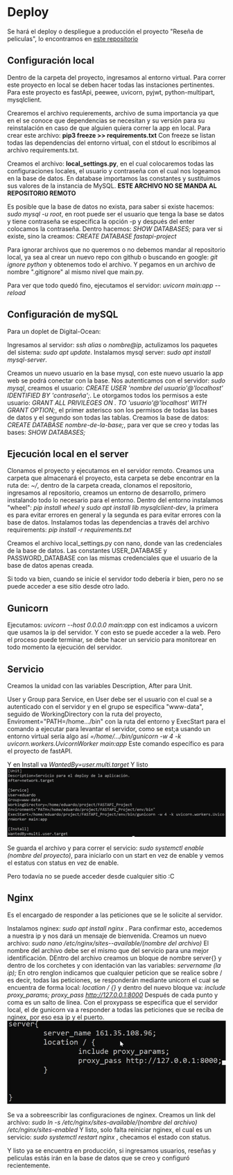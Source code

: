 # Deploy
Se hará el deploy o despliegue a producción el proyecto "Reseña de peliculas", lo encontramos en [este repositorio](https://github.com/CeAcheRistian/Servicios-web)

## Configuración local
Dentro de la carpeta del proyecto, ingresamos al entorno virtual. Para correr este proyecto en local se deben hacer todas las instaciones pertinentes. Para este proyecto es fastApi, peewee, uvicorn, pyjwt, python-multipart, mysqlclient.

Crearemos el archivo requierements, archivo de suma importancia ya que en el se conoce que dependencias se necesitan y su versión para su reinstalación en caso de que alguien quiera correr la app en local. Para crear este archivo: __pip3 freeze >> requirements.txt__ Con freeze se listan todas las dependencias del entorno virtual, con el stdout lo escribimos al archivo requirements.txt.

Creamos el archivo: __local_settings.py__, en el cual colocaremos todas las configuraciones locales, el usuario y contraseña con el cual nos logeamos en la base de datos. En database importamos las constantes y sustituimos sus valores de la instancia de MySQL. __ESTE ARCHIVO NO SE MANDA AL REPOSITORIO REMOTO__

Es posible que la base de datos no exista, para saber si existe hacemos: _sudo mysql -u root_, en root puede ser el usuario que tenga la base se datos y tiene contraseña se especifica la opción -p y después del enter colocamos la contraseña. Dentro hacemos: _SHOW DATABASES;_ para ver si existe, sino la creamos: _CREATE DATABASE fastapi-project_

Para ignorar archivos que no queremos o no debemos mandar al repositorio local, ya sea al crear un nuevo repo con github o buscando en google: _git ignore python_ y obtenemos todo el archivo. Y pegamos en un archivo de nombre ".gitignore" al mismo nivel que main.py.

Para ver que todo quedó fino, ejecutamos el servidor: _uvicorn main:app --reload_

## Configuración de mySQL
Para un doplet de Digital-Ocean:

Ingresamos al servidor: _ssh alias_ o  _nombre@ip_, actulizamos los paquetes del sistema: _sudo apt update_. Instalamos mysql server: _sudo apt install mysql-server_. 

Creamos un nuevo usuario en la base mysql, con este nuevo usuario la app web se podrá conectar con la base. Nos autenticamos con el servidor: _sudo mysql_, creamos el usuario: _CREATE USER 'nombre del usuario'@'localhost' IDENTIFIED BY 'contraseña';_. Le otorgamos todos los permisos a este usuario: _GRANT ALL PRIVILEGES ON *.* TO 'usuario'@'localhost' WITH GRANT OPTION;_, el primer asterisco son los permisos de todas las bases de datos y el segundo son todas las tablas. Creamos la base de datos: _CREATE DATABASE nombre-de-la-base;_, para ver que se creo y todas las bases: _SHOW DATABASES;_

## Ejecución local en el server
Clonamos el proyecto y ejecutamos en el servidor remoto. Creamos una carpeta que almacenará el proyecto, esta carpeta se debe encontrar en la ruta de: _~/_, dentro de la carpeta creada, clonamos el repositorio, ingresamos al repositorio, creamos un entorno de desarrollo, primero instalando todo lo necesario para el entorno. Dentro del entorno instalamos "wheel": _pip install wheel_ y _sudo apt install lib mysqlclient-dev_, la primera es para evitar errores en general y la segunda es para evitar errores con la base de datos. Instalamos todas las dependencias a través del archivo requirements: _pip install -r requirements.txt_

Creamos el archivo local_settings.py con nano, donde van las credenciales de la base de datos. Las constantes USER_DATABASE y PASSWORD_DATABASE con las mismas credenciales que el usuario de la base de datos apenas creada.

Si todo va bien, cuando se inicie el servidor todo debería ir bien, pero no se puede acceder a ese sitio desde otro lado.

## Gunicorn
Ejecutamos: _uvicorn --host 0.0.0.0 main:app_ con est indicamos a uvicorn que usamos la ip del servidor. Y con esto se puede acceder a la web. Pero el proceso puede terminar, se debe hacer un servicio para monitorear en todo momento la ejecución del servidor.

## Servicio
Creamos la unidad con las variables Description, After para Unit. 

User y Group para Service, en User debe ser el usuario con el cual se a autenticado con el servidor y en el grupo se especifica "www-data", seguido de WorkingDirectory con la ruta del proyecto, Enviroment="PATH=/home.../bin" con la ruta del entorno y ExecStart para el comando a ejecutar para levantar el servidor, como se est;a usando un entorno virtual sería algo así _=/home/.../bin/gunicorn -w 4 -k uvicorn.workers.UvicornWorker main:app_ Este comando específico es para el proyecto de fastAPI.

Y en Install va _WantedBy=user.multi.target_  Y listo
![alt text](image.png)

Se guarda el archivo y para correr el servicio: _sudo systemctl enable (nombre del proyecto)_, para iniciarlo con un start en vez de enable y vemos el estatus con status en vez de enable.

Pero todavía no se puede acceder desde cualquier sitio :C

## Nginx
Es el encargado de responder a las peticiones que se le solicite al servidor.

Instalamos nginex: _sudo apt install nginx_ . Para confirmar esto, accedemos a nuestra ip y nos dará un mensaje de bienvenida. Creamos un nuevo archivo: _sudo nano /etc/nginx/sites--available/(nombre del archivo)_ El nombre del archivo debe ser el mismo que del servicio para una mejor identificación. DEntro del archivo creamos un bloque de nombre server{} y dentro de los corchetes y con identación van las variables: _servername (la ip);_ En otro renglon indicamos que cualquier peticion que se realice sobre / es decir, todas las peticiones, se responderán mediante unicorn el cual se encuentra de forma local: _location / {}_ y dentro del nuevo bloque va: *include proxy_params; proxy_pass http://127.0.0.1:8000* Después de cada punto y coma es un salto de línea. Con el proxypass se especifica que el servidor local, el de gunicorn va a responder a todas las peticiones que se reciba de nginex, por eso esa ip y el puerto.
![alt text](image-2.png)

Se va a sobreescribir las configuraciones de nginex. Creamos un link del archivo: _sudo ln -s /etc/nginx/sites-available/(nombre del archivo) /etc/nginx/sites-enabled_ Y listo, solo falta reiniciar nginex, el cual es un servicio: _sudo systemctl restart nginx_ , checamos el estado con status.

Y listo ya se encuentra en producción, si ingresamos usuarios, reseñas y peliculas estás irán en la base de datos que se creo y configuró recientemente.